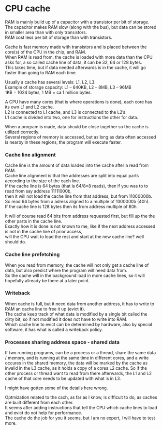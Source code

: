 # CPU cache
RAM is mainly build up of a capacitor with a transistor per bit of storage. <br>
The capacitor makes RAM slow (along with the bus), but data can be stored in smaller area than with only transistors. <br>
RAM cost less per bit of storage than with transistors.

Cache is fast memory made with transistors and is placed between the core(s) of the CPU in the chip, and RAM. <br>
When RAM is read from, the cache is loaded with more data than the CPU asks for, a so called cache line of data, it can be 32, 64 or 128 bytes. <br>
This takes time, but if data needed afterwards is in the cache, it will go faster than going to RAM each time. 

Usually a cache has several levels: L1, L2, L3. <br>
Example of storage capacity: L1 – 640KB, L2 – 8MB, L3 – 96MB <br>
1KB = 1024 bytes, 1 MB = ca 1 million bytes. <br>

A CPU have many cores (that is where operations is done), each core has its own L1 and L2 cache. <br>
L2 is connected to L1 cache, and L3 is connected to the L2’s. <br>
L1 cache is divided into two, one for instructions the other for data.

When a program is made, data should be close together so the cache is utilized correctly. <br>
Several regions of memory is accessed, but as long as data often accessed is nearby in these regions, the program will execute faster.

### Cache line alignment
Cache line is the amount of data loaded into the cache after a read from RAM. <br>
Cache line alignment is that the addresses are split into equal parts according to the size of the cach line. <br>
If the cache line is 64 bytes (that is 64/8=8 reads), then if you was to to read from say address 11111000b, <br>
then it will not load the cache line from that address, but from 11000000b. <br>
So read 64 bytes from a adress aligned to a multiple of 1000000b (40h). <br>
If the cache line is 128 bytes then its from address multiple of 80h. <br>

It will of course read 64 bits from address requested first, but fill up the the other parts in the cache line. <br>
Exactly how it is done is not known to me, like if the next address accessed is not in the cache line of prior access, <br>
will the CPU wait to load the rest and start at the new cache line? well should do.

### Cache line prefetching
When you read from memory, the cache will not only get a cache line of data, but also predict where the program will need data from. <br>
So the cache will in the background load in more cache lines, so it will hopefully allready be there at a later point.

### Writeback
When cache is full, but it need data from another address, it has to write to RAM an cache line to free it up (evict it). <br>
The cache keep track of what data is modified by a single bit called the dirty bit, so if not modified it does not have to write into RAM. <br>
Which cache line to evict can be determined by hardware, also by special software, it has what is called a writeback policy.

### Processes sharing address space - shared data
If two running programs, can be a process or a thread, share the same data / memory, and is running at the same time in different cores,
and a write occures in the shared memory, the data will be marked by the cache as invalid in the L3 cache, as it holds a copy of a cores L2 cache.
So if the other process or thread want to read from there afterwards, the L1 and L2 cache of that core needs to be updated with what is in L3. <br>

I might have gotten some of the details here wrong.

Optmization related to the cach, as far as I know, is difficult to do, as caches are built different from each other. <br>
It seems after adding instructions that tell the CPU which cache lines to load and evict do not help for performance. <br>
The cache do the job for you it seems, but I am no expert, I will have to test more.
